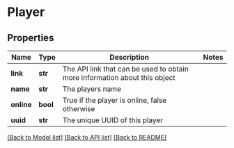 # Player

## Properties
Name | Type | Description | Notes
------------ | ------------- | ------------- | -------------
**link** | **str** | The API link that can be used to obtain more information about this object | 
**name** | **str** | The players name | 
**online** | **bool** | True if the player is online, false otherwise | 
**uuid** | **str** | The unique UUID of this player | 

[[Back to Model list]](../README.md#documentation-for-models) [[Back to API list]](../README.md#documentation-for-api-endpoints) [[Back to README]](../README.md)


